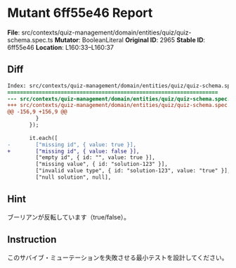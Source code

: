 # Mutant 6ff55e46 Report

**File**: src/contexts/quiz-management/domain/entities/quiz/quiz-schema.spec.ts
**Mutator**: BooleanLiteral
**Original ID**: 2965
**Stable ID**: 6ff55e46
**Location**: L160:33–L160:37

## Diff

```diff
Index: src/contexts/quiz-management/domain/entities/quiz/quiz-schema.spec.ts
===================================================================
--- src/contexts/quiz-management/domain/entities/quiz/quiz-schema.spec.ts	original
+++ src/contexts/quiz-management/domain/entities/quiz/quiz-schema.spec.ts	mutated #2965
@@ -156,9 +156,9 @@
         }
       });
 
       it.each([
-        ["missing id", { value: true }],
+        ["missing id", { value: false }],
         ["empty id", { id: "", value: true }],
         ["missing value", { id: "solution-123" }],
         ["invalid value type", { id: "solution-123", value: "true" }],
         ["null solution", null],
```

## Hint

ブーリアンが反転しています（true/false）。

## Instruction

このサバイブ・ミューテーションを失敗させる最小テストを設計してください。
